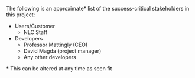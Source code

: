 The following is an approximate* list of the success-critical stakeholders in this project:

- Users/Customer
  - NLC Staff
- Developers
  - Professor Mattingly (CEO)
  - David Magda (project manager)
  - Any other developers
  
\*  This can be altered at any time as seen fit
